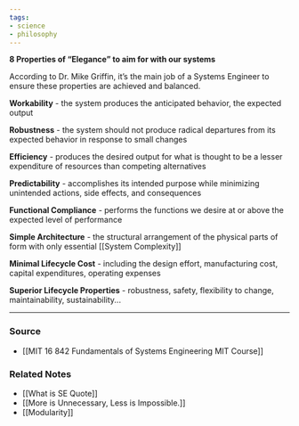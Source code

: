 ```yaml
---
tags:
- science
- philosophy
---
```

**8 Properties of “Elegance” to aim for with our systems**

According to Dr. Mike Griffin, it’s the main job of a Systems Engineer to ensure these properties are achieved and balanced.

**Workability** - the system produces the anticipated behavior, the expected output

**Robustness** - the system should not produce radical departures from its expected behavior in response to small changes

**Efficiency** - produces the desired output for what is thought to be a lesser expenditure of resources than competing alternatives

**Predictability** - accomplishes its intended purpose while minimizing unintended actions, side effects, and consequences

**Functional Compliance** - performs the functions we desire at or above the expected level of performance

**Simple Architecture** - the structural arrangement of the physical parts of form with only essential [[System Complexity]]

**Minimal Lifecycle Cost** - including the design effort, manufacturing cost, capital expenditures, operating expenses

**Superior Lifecycle Properties** - robustness, safety, flexibility to change, maintainability, sustainability...

---

### Source
- [[MIT 16 842 Fundamentals of Systems Engineering MIT Course]]

### Related Notes
- [[What is SE Quote]]
- [[More is Unnecessary, Less is Impossible.]]
- [[Modularity]]
